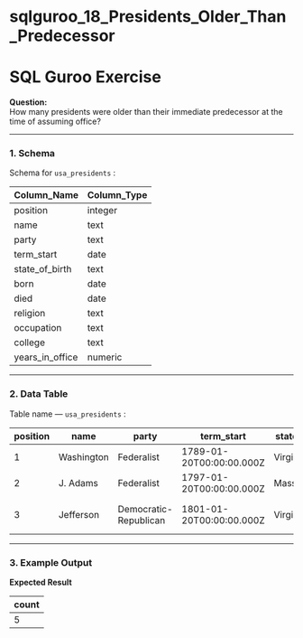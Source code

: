 # sqlguroo_18_Presidents_Older_Than_Predecessor

# SQL Guroo Exercise

**Question:**  
How many presidents were older than their immediate predecessor at the time of assuming office?

---

### 1. Schema
Schema for `usa_presidents` :  

| Column_Name       | Column_Type |
|------------------|-------------|
| position          | integer     |
| name              | text        |
| party             | text        |
| term_start        | date        |
| state_of_birth    | text        |
| born              | date        |
| died              | date        |
| religion          | text        |
| occupation        | text        |
| college           | text        |
| years_in_office   | numeric     |

---

### 2. Data Table
Table name — `usa_presidents` :  

| position | name       | party                  | term_start                 | state_of_birth | born                   | died                   | religion      | occupation       | college           | years_in_office |
|----------|------------|-----------------------|----------------------------|----------------|-----------------------|-----------------------|---------------|-----------------|-----------------|----------------|
| 1        | Washington | Federalist            | 1789-01-20T00:00:00.000Z | Virginia       | 1732-02-22T00:00:00.000Z | 1799-12-14T00:00:00.000Z | Episcopalian  | Planter          | None            | 8.00           |
| 2        | J. Adams   | Federalist            | 1797-01-20T00:00:00.000Z | Massachusetts  | 1735-10-30T00:00:00.000Z | 1826-07-04T00:00:00.000Z | Unitarian     | Lawyer           | Harvard         | 4.00           |
| 3        | Jefferson  | Democratic-Republican | 1801-01-20T00:00:00.000Z | Virginia       | 1743-04-13T00:00:00.000Z | 1826-07-04T00:00:00.000Z | Deist         | Planter, Lawyer  | William and Mary | 8.00           |

---

### 3. Example Output
**Expected Result**  

| count |
|-------|
| 5     |
